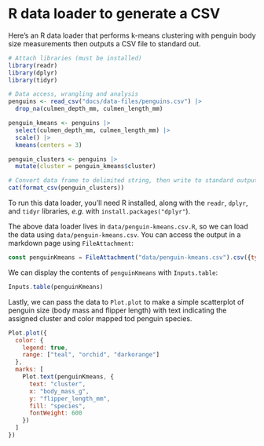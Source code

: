 # R data loader to generate a CSV

Here’s an R data loader that performs k-means clustering with penguin body size measurements then outputs a CSV file to standard out.

```r
# Attach libraries (must be installed)
library(readr)
library(dplyr)
library(tidyr)

# Data access, wrangling and analysis
penguins <- read_csv("docs/data-files/penguins.csv") |>
  drop_na(culmen_depth_mm, culmen_length_mm)

penguin_kmeans <- penguins |>
  select(culmen_depth_mm, culmen_length_mm) |>
  scale() |>
  kmeans(centers = 3)

penguin_clusters <- penguins |>
  mutate(cluster = penguin_kmeans$cluster)

# Convert data frame to delimited string, then write to standard output
cat(format_csv(penguin_clusters))
```

<div class="note">

To run this data loader, you’ll need R installed, along with the `readr`, `dplyr`, and `tidyr` libraries, _e.g._ with `install.packages("dplyr"`).

</div>

The above data loader lives in `data/penguin-kmeans.csv.R`, so we can load the data using `data/penguin-kmeans.csv`. You can access the output in a markdown page using `FileAttachment`:

```js echo
const penguinKmeans = FileAttachment("data/penguin-kmeans.csv").csv({typed: true});
```

We can display the contents of `penguinKmeans` with `Inputs.table`:

```js echo
Inputs.table(penguinKmeans)
```

Lastly, we can pass the data to `Plot.plot` to make a simple scatterplot of penguin size (body mass and flipper length) with text indicating the assigned cluster and color mapped tod penguin species.

```js echo
Plot.plot({
  color: {
    legend: true,
    range: ["teal", "orchid", "darkorange"]
  },
  marks: [
    Plot.text(penguinKmeans, {
      text: "cluster",
      x: "body_mass_g",
      y: "flipper_length_mm",
      fill: "species",
      fontWeight: 600
    })
  ]
})
```
